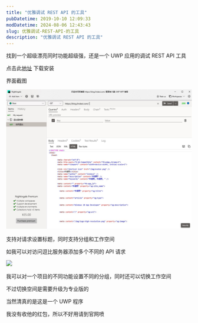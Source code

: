 ```yaml
---
title: "优雅调试 REST API 的工具"
pubDatetime: 2019-10-10 12:09:33
modDatetime: 2024-08-06 12:43:43
slug: 优雅调试-REST-API-的工具
description: "优雅调试 REST API 的工具"
---
```





找到一个超级漂亮同时功能超级强，还是一个 UWP 应用的调试 REST API 工具

<!--more-->


<!-- CreateTime:2019/10/10 20:09:33 -->

<!-- csdn -->

点击此[地址](https://www.microsoft.com/store/productId/9N2T6F9F5ZDN) 下载安装

界面截图

<!-- ![](images/img-优雅调试 REST API 的工具0.png) -->

![](images/img-KI8BfzLRc9ZnJFd.jpg)

支持对请求设置标题，同时支持分组和工作空间

如我可以对访问逗比服务器添加多个不同的 API 请求

<!-- ![](images/img-优雅调试 REST API 的工具1.png) -->

![](images/img-lindexi%2F2019101020626159.png)

我可以对一个项目的不同功能设置不同的分组，同时还可以切换工作空间

不过切换空间是需要升级为专业版的

当然清真的是这是一个 UWP 程序

我没有收他的红包，所以不好用请到官网喷

